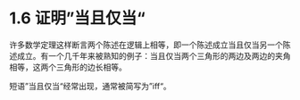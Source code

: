 # 1.6  证明”当且仅当“

许多数学定理这样断言两个陈述在逻辑上相等，即一个陈述成立当且仅当另一个陈述成立。有一个几千年来被熟知的例子：当且仅当两个三角形的两边及两边的夹角相等，这两个三角形的边长相等。

短语”当且仅当“经常出现，通常被简写为”iff“。

